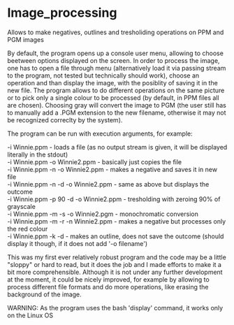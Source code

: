 # Image_processing
Allows to make negatives, outlines and tresholiding operations on PPM and PGM images

By default, the program opens up a console user menu, allowing to choose beetween options displayed on the screen. In order to process the image, one has to open a file through menu (alternatively load it via passing stream to the program, not tested but technically should work), choose an operation and than display the image, with the posiblity of saving it in the new file. The program allows to do different operations on the same picture or to pick only a single colour to be processed (by default, in PPM files all are chosen). Choosing gray will convert the image to PGM (the user still has to manually add a .PGM extension to the new filename, otherwise it may not be recognized correclty by the system).   

The program can be run with execution arguments, for example:
  
  -i Winnie.ppm - loads a file (as no output stream is given, it will be displayed literally in the stdout)  
  -i Winnie.ppm -o Winnie2.ppm - basically just copies the file  
  -i Winnie.ppm -n -o Winnie2.ppm - makes a negative and saves it in new file  
  -i Winnie.ppm -n -d -o Winnie2.ppm - same as above but displays the outcome  
  -i Winnie.ppm -p 90 -d -o Winnie2.ppm - tresholding with zeroing 90% of grayscale  
  -i Winnie.ppm -m -s -o Winnie2.pgm - monochromatic conversion  
  -i Winnie.ppm -m -r -n Winnie2.ppm - makes a negative but processes only the red colour  
  -i Winnie.ppm -k -d - makes an outline, does not save the outcome (should display it though, if it does not add '-o filename')   
  
This was my first ever relatively robust program and the code may be a little "sloppy" or hard to read, but it does the job and I made efforts to make it a bit more comprehensible. Although it is not under any further development at the moment, it could be nicely improved, for example by allowing to process different file formats and do more operations, like erasing the background of the image.

WARNING: As the program uses the bash 'display' command, it works only on the Linux OS
  
